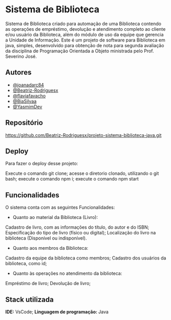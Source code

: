 
# Sistema de Biblioteca

Sistema de Biblioteca criado para automação de uma Biblioteca contendo as operações de empréstimo, devolução e atendimento completo ao cliente e/ou usuário da Biblioteca, além do módulo de uso da equipe que gerencia a Unidade de Informação. Este é um projeto de software para Biblioteca em java, simples, desenvolvido para obtenção de nota para segunda avaliação da disciplina de Programação Orientada a Objeto ministrada pelo Prof. Severino José.

## Autores

- [@joanadarc84](https://github.com/joanadarc84)
- [@Beatriz-Rodriguesx](https://github.com/Beatriz-Rodriguesx)
- [@flaviafavacho](https://github.com/flaviafavacho)
- [@BiaSilvaa](https://github.com/BiaSilvaa)
- [@YasmimDev](https://github.com/YasmimDev)

## Repositório

https://github.com/Beatriz-Rodriguesx/projeto-sistema-biblioteca-java.git
## Deploy

Para fazer o deploy desse projeto:

Execute o comando git clone;
acesse o diretorio clonado, utilizando o git bash;
execute o comando npm i;
execute o comando npm start


## Funcionalidades

O sistema conta com as seguintes Funcionalidades:


- Quanto ao material da Biblioteca (Livro):

Cadastro de livro, com as informações do título, do autor e do ISBN;
Especificação do tipo de livro (físico ou digital);
Localização do livro na biblioteca (Disponível ou indisponível).

- Quanto aos membros da Biblioteca:

Cadastro da equipe da biblioteca como membros;
Cadastro dos usuários da biblioteca, como id;

- Quanto às operações no atendimento da biblioteca:

Empréstimo de livro;
Devolução de livro; 


## Stack utilizada

**IDE:** VsCode;
**Linguagem de programação:** Java


